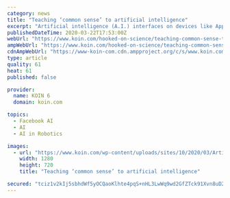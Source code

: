 ```yaml
---
category: news
title: "Teaching ‘common sense’ to artificial intelligence"
excerpt: "Artificial intelligence (A.I.) interfaces on devices like Apple’s iPhone or Amazon’s ... Fern is a researcher of a nearly $9 million grant just awarded to OSU by the Defense Advanced Research Projects Agency (DARPA) of the U.S. Department of Defense, the entity responsible for creating the internet. The four year project’s aim is to ..."
publishedDateTime: 2020-03-22T17:53:00Z
webUrl: "https://www.koin.com/hooked-on-science/teaching-common-sense-to-artificial-intelligence/"
ampWebUrl: "https://www.koin.com/hooked-on-science/teaching-common-sense-to-artificial-intelligence/amp/"
cdnAmpWebUrl: "https://www-koin-com.cdn.ampproject.org/c/s/www.koin.com/hooked-on-science/teaching-common-sense-to-artificial-intelligence/amp/"
type: article
quality: 61
heat: 61
published: false

provider:
  name: KOIN 6
  domain: koin.com

topics:
  - Facebook AI
  - AI
  - AI in Robotics

images:
  - url: "https://www.koin.com/wp-content/uploads/sites/10/2020/03/Artificial-intelligence-02-e1584837748681.jpg?w=640&h=360&crop=1&resize=1280,720"
    width: 1280
    height: 720
    title: "Teaching ‘common sense’ to artificial intelligence"

secured: "tciz1v2kIj5sbhdWf5yOCQaoKlhte4pqS+nHL3LwWq9wd2GfZTck91Xvn8uD2OMK21qq2RTy5h+YqnBOlobneDemxsCJZugKJTS1Ki4yLKKqlGFzQwkfDMNKrYtcI1hGN7F/jvY5cbgHRimDrr6/7AN12/VFHQyeL7Wsc+7cK5xaISdf+O/pjpy3m8PEmmMU8sP9bRcuIIdKUeuSFpghKpdQ0Ki66FIKBCZ06zIFsce7rnX/IuTBm58rL2LPOg8q0PtOuyEGbxFby4fEV/+ypJL59kn1zxxv4TJ7vAH0+mAXGakJPj/RFao0tyRCTrLF;RDFQPXhEgHQsny6pLOnukg=="
---
```


